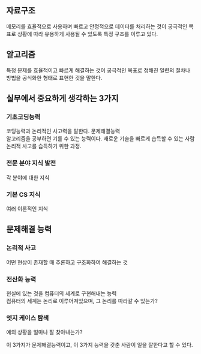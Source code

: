 ## 자료구조

메모리를 효율적으로 사용하며 빠르고 안정적으로 데이터를 처리하는 것이 궁극적인 목표로 상황에 따라 유용하게 사용될 수 있도록 특정 구조를 이루고 있다.

## 알고리즘

특정 문제를 효율적이고 빠르게 해결하는 것이 궁극적인 목표로 정해진 일련의 절차나 방법을 공식화한 형태로 표현한 것을 말한다.

## 실무에서 중요하게 생각하는 3가지

### 기초코딩능력

코딩능력과 논리적인 사고력을 말한다. 문제해결능력  
알고리즘을 공부하면 기를 수 있는 능력이다.
새로운 기술을 빠르게 습득할 수 있는 사람  
논리적 사고를 습득하기 위한 과정.

### 전문 분야 지식 발전

각 분야에 대한 지식

### 기본 CS 지식

여러 이론적인 지식

## 문제해결 능력

### 논리적 사고

어떤 현상이 존재할 때 추론하고 구조화하여 해결하는 것

### 전산화 능력

현실에 있는 것을 컴퓨터의 세계로 구현해내는 능력  
컴퓨터의 세계는 논리로 이루어져있으며, 그 논리를 따라갈 수 있는가?

### 엣지 케이스 탐색

예외 상황을 얼마나 잘 찾아내는가?

이 3가지가 문제해결능력이고, 이 3가지 능력을 갖춘 사람이 일을 잘한다고 할 수 있다.
